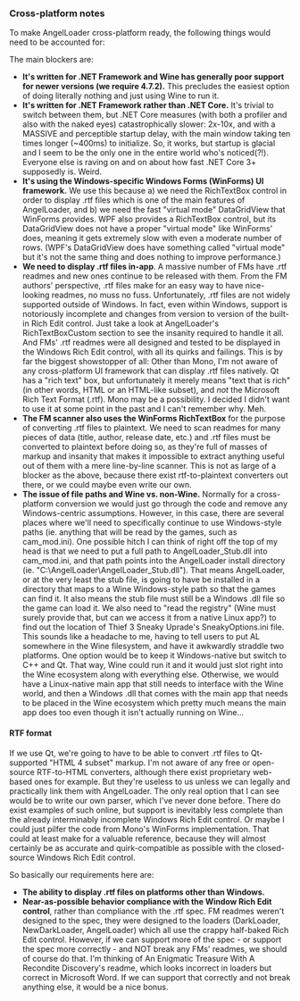 ### Cross-platform notes

To make AngelLoader cross-platform ready, the following things would need to be accounted for:

The main blockers are:
- **It's written for .NET Framework and Wine has generally poor support for newer versions (we require 4.7.2).** This precludes the easiest option of doing literally nothing and just using Wine to run it.
- **It's written for .NET Framework rather than .NET Core.** It's trivial to switch between them, but .NET Core measures (with both a profiler and also with the naked eyes) catastrophically slower: 2x-10x, and with a MASSIVE and perceptible startup delay, with the main window taking ten times longer (~400ms) to initialize. So, it works, but startup is glacial and I seem to be the only one in the entire world who's noticed(?!). Everyone else is raving on and on about how fast .NET Core 3+ supposedly is. Weird.
- **It's using the Windows-specific Windows Forms (WinForms) UI framework.** We use this because a) we need the RichTextBox control in order to display .rtf files which is one of the main features of AngelLoader, and b) we need the fast "virtual mode" DataGridView that WinForms provides. WPF also provides a RichTextBox control, but its DataGridView does not have a proper "virtual mode" like WinForms' does, meaning it gets extremely slow with even a moderate number of rows. (WPF's DataGridView does have something called "virtual mode" but it's not the same thing and does nothing to improve performance.)
- **We need to display .rtf files in-app**. A massive number of FMs have .rtf readmes and new ones continue to be released with them. From the FM authors' perspective, .rtf files make for an easy way to have nice-looking readmes, no muss no fuss. Unfortunately, .rtf files are not widely supported outside of Windows. In fact, even within Windows, support is notoriously incomplete and changes from version to version of the built-in Rich Edit control. Just take a look at AngelLoader's RichTextBoxCustom section to see the insanity required to handle it all. And FMs' .rtf readmes were all designed and tested to be displayed in the Windows Rich Edit control, with all its quirks and failings. This is by far the biggest showstopper of all: Other than Mono, I'm not aware of any cross-platform UI framework that can display .rtf files natively. Qt has a "rich text" box, but unfortunately it merely means "text that is rich" (in other words, HTML or an HTML-like subset), and *not* the Microsoft Rich Text Format (.rtf). Mono may be a possibility. I decided I didn't want to use it at some point in the past and I can't remember why. Meh.
- **The FM scanner also uses the WinForms RichTextBox** for the purpose of converting .rtf files to plaintext. We need to scan readmes for many pieces of data (title, author, release date, etc.) and .rtf files must be converted to plaintext before doing so, as they're full of masses of markup and insanity that makes it impossible to extract anything useful out of them with a mere line-by-line scanner. This is not as large of a blocker as the above, because there exist rtf-to-plaintext converters out there, or we could maybe even write our own.
- **The issue of file paths and Wine vs. non-Wine.** Normally for a cross-platform conversion we would just go through the code and remove any Windows-centric assumptions. However, in this case, there are several places where we'll need to specifically continue to use Windows-style paths (ie. anything that will be read by the games, such as cam_mod.ini). One possible hitch I can think of right off the top of my head is that we need to put a full path to AngelLoader_Stub.dll into cam_mod.ini, and that path points into the AngelLoader install directory (ie. "C:\AngelLoader\AngelLoader_Stub.dll"). That means AngelLoader, or at the very least the stub file, is going to have be installed in a directory that maps to a Wine Windows-style path so that the games can find it. It also means the stub file must still be a Windows .dll file so the game can load it. We also need to "read the registry" (Wine must surely provide that, but can we access it from a native Linux app?) to find out the location of Thief 3 Sneaky Uprade's SneakyOptions.ini file. This sounds like a headache to me, having to tell users to put AL somewhere in the Wine filesystem, and have it awkwardly straddle two platforms. One option would be to keep it Windows-native but switch to C++ and Qt. That way, Wine could run it and it would just slot right into the Wine ecosystem along with everything else. Otherwise, we would have a Linux-native main app that still needs to interface with the Wine world, and then a Windows .dll that comes with the main app that needs to be placed in the Wine ecosystem which pretty much means the main app does too even though it isn't actually running on Wine...

#### RTF format

If we use Qt, we're going to have to be able to convert .rtf files to Qt-supported "HTML 4 subset" markup. I'm not aware of any free or open-source RTF-to-HTML converters, although there exist proprietary web-based ones for example. But they're useless to us unless we can legally and practically link them with AngelLoader. The only real option that I can see would be to write our own parser, which I've never done before. There do exist examples of such online, but support is inevitably less complete than the already interminably incomplete Windows Rich Edit control. Or maybe I could just pilfer the code from Mono's WinForms implementation. That could at least make for a valuable reference, because they will almost certainly be as accurate and quirk-compatible as possible with the closed-source Windows Rich Edit control.

So basically our requirements here are:
- **The ability to display .rtf files on platforms other than Windows.**
- **Near-as-possible behavior compliance with the Window Rich Edit control**, rather than compliance with the .rtf spec. FM readmes weren't designed to the spec, they were designed to the loaders (DarkLoader, NewDarkLoader, AngelLoader) which all use the crappy half-baked Rich Edit control. However, if we can support more of the spec - or support the spec more correctly - and NOT break any FMs' readmes, we should of course do that. I'm thinking of An Enigmatic Treasure With A Recondite Discovery's readme, which looks incorrect in loaders but correct in Microsoft Word. If we can support that correctly and not break anything else, it would be a nice bonus.
